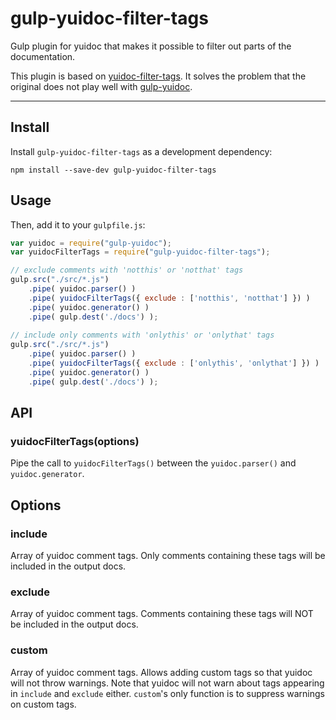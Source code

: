 gulp-yuidoc-filter-tags
=======================

Gulp plugin for yuidoc that makes it possible to filter out parts of the documentation.

This plugin is based on [yuidoc-filter-tags](https://github.com/limikael/yuidoc-filter-tags). 
It solves the problem that the original does not play well with [gulp-yuidoc](https://github.com/jsBoot/gulp-yuidoc).

-------------

## Install

Install `gulp-yuidoc-filter-tags` as a development dependency:

```shell
npm install --save-dev gulp-yuidoc-filter-tags
```

## Usage

Then, add it to your `gulpfile.js`:

```javascript
var yuidoc = require("gulp-yuidoc");
var yuidocFilterTags = require("gulp-yuidoc-filter-tags");

// exclude comments with 'notthis' or 'notthat' tags 
gulp.src("./src/*.js")
    .pipe( yuidoc.parser() )
    .pipe( yuidocFilterTags({ exclude : ['notthis', 'notthat'] }) )
    .pipe( yuidoc.generator() )
    .pipe( gulp.dest('./docs') );
    
// include only comments with 'onlythis' or 'onlythat' tags
gulp.src("./src/*.js")
    .pipe( yuidoc.parser() )
    .pipe( yuidocFilterTags({ exclude : ['onlythis', 'onlythat'] }) )
    .pipe( yuidoc.generator() )
    .pipe( gulp.dest('./docs') );
```

## API

### yuidocFilterTags(options)

Pipe the call to `yuidocFilterTags()` between the `yuidoc.parser()` and `yuidoc.generator`.

## Options

### include

Array of yuidoc comment tags. Only comments containing these tags will be included in the output docs.

### exclude

Array of yuidoc comment tags. Comments containing these tags will NOT be included in the output docs.

### custom 

Array of yuidoc comment tags. Allows adding custom tags so that yuidoc will not throw warnings.
Note that yuidoc will not warn about tags appearing in `include` and `exclude` either. `custom`'s only function is to suppress warnings on custom tags.
